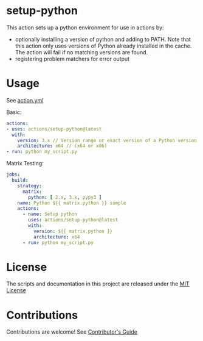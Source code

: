 # setup-python

This action sets up a python environment for use in actions by:

- optionally installing a version of python and adding to PATH. Note that this action only uses versions of Python already installed in the cache. The action will fail if no matching versions are found.
- registering problem matchers for error output

# Usage

See [action.yml](action.yml)

Basic:
```yaml
actions:
- uses: actions/setup-python@latest
  with:
    version: 3.x // Version range or exact version of a Python version to use, using semvers version range syntax.
    architecture: x64 // (x64 or x86)
- run: python my_script.py
```

Matrix Testing:
```yaml
jobs:
  build:
    strategy:
      matrix:
        python: [ 2.x, 3.x, pypy3 ]
    name: Python ${{ matrix.python }} sample
    actions:
      - name: Setup python
        uses: actions/setup-python@latest
        with:
          version: ${{ matrix.python }}
          architecture: x64
      - run: python my_script.py
```

# License

The scripts and documentation in this project are released under the [MIT License](LICENSE)

# Contributions

Contributions are welcome!  See [Contributor's Guide](docs/contributors.md)
